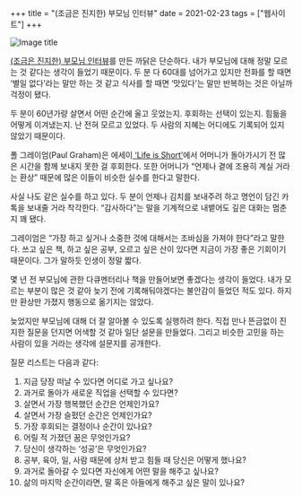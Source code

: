 +++
title = "(조금은 진지한) 부모님 인터뷰"
date = 2021-02-23
tags = ["웹사이트"]
+++

![Image title](https://bear-images.sfo2.cdn.digitaloceanspaces.com/kang-1662214193.PNG)

[(조금은 진지한) 부모님 인터뷰](https://kangminsuk.com/ko/interview/)를 만든 까닭은 단순하다. 내가 부모님에 대해 정말 모르는 것 같다는 생각이 들었기 때문이다. 두 분 다 60대를 넘어가고 있지만 전화를 할 때면 ‘별일 없다’라는 말만 하는 것 같고 식사를 할 때면 ‘맛있다’는 말만 반복하는 것은 아닐까 걱정이 됐다.

두 분이 60년가량 살면서 어떤 순간에 울고 웃었는지. 후회하는 선택이 있는지. 힘듦을 어떻게 이겨냈는지. 난 전혀 모르고 있었다. 두 사람의 지혜는 어디에도 기록되어 있지 않았기 때문이다.

폴 그레이엄(Paul Graham)은 에세이[ ‘Life is Short’](http://www.paulgraham.com/vb.html)에서 어머니가 돌아가시기 전 많은 시간을 함께 보내지 못한 걸 후회한다. 또한 어머니가 “언제나 곁에 조용히 계실 거라는 환상” 때문에 많은 이들이 비슷한 실수를 한다고 말한다.

사실 나도 같은 실수를 하고 있다. 두 분이 언제나 김치를 보내주려 하고 명언이 담긴 카톡을 보내줄 거라 착각한다. “감사하다”는 말을 기계적으로 내뱉어도 깊은 대화는 멈춘 지 꽤 됐다.

그레이엄은 “가장 하고 싶거나 소중한 것에 대해서는 조바심을 가져야 한다”라고 말한다. 쓰고 싶은 책, 하고 싶은 공부, 오르고 싶은 산이 있다면 지금이 가장 좋은 기회이기 때문이다. 그가 말하듯 인생이 정말 짧다.

몇 년 전 부모님에 관한 다큐멘터리나 책을 만들어보면 좋겠다는 생각이 들었다. 내가 모르는 부분이 많은 것 같아 늦기 전에 기록해둬야겠다는 불안감이 들었던 적도 있다. 하지만 환상만 가졌지 행동으로 옮기지는 않았다.

늦었지만 부모님에 대해 더 잘 알아볼 수 있도록 실행하려 한다. 직접 만나 뜬금없이 진지한 질문을 던지면 어색할 것 같아 일단 설문을 만들었다. 그리고 비슷한 고민을 하는 사람이 있을 거라는 생각에 설문지를 공개한다.

질문 리스트는 다음과 같다:

1. 지금 당장 떠날 수 있다면 어디로 가고 싶나요?
2. 과거로 돌아가 새로운 직업을 선택할 수 있다면?
3. 살면서 가장 행복했던 순간은 언제인가요?
4. 살면서 가장 슬펐던 순간은 언제인가요?
5. 가장 후회되는 결정이나 순간이 있나요?
6. 어릴 적 가졌던 꿈은 무엇인가요?
7. 당신이 생각하는 ‘성공’은 무엇인가요?
8. 공부, 육아, 일, 사람 때문에 상처 받고 힘들 때 당신은 어떻게 했나요?
9. 과거로 돌아갈 수 있다면 자신에게 어떤 말을 해주고 싶나요?
10. 삶의 마지막 순간이라면, 딸 혹은 아들에게 해주고 싶은 말이 있나요?